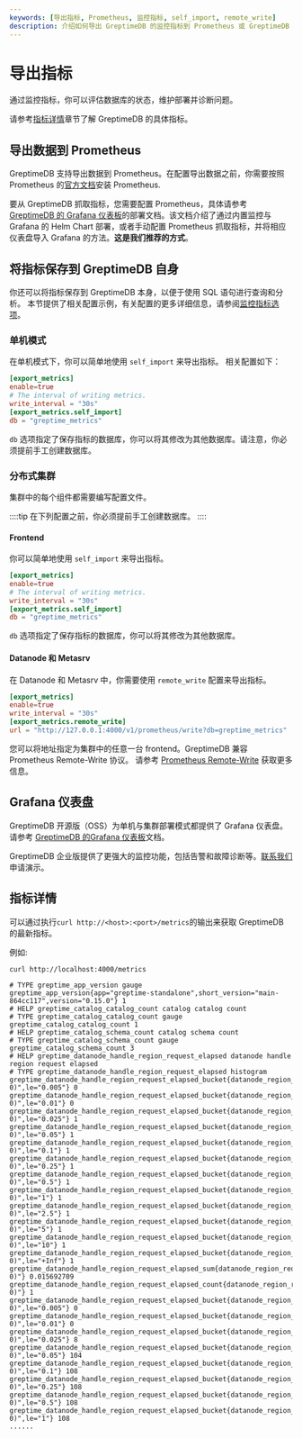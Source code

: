 ```yaml
---
keywords: [导出指标, Prometheus, 监控指标, self_import, remote_write]
description: 介绍如何导出 GreptimeDB 的监控指标到 Prometheus 或 GreptimeDB 自身，并提供各组件的指标详情。
---
```


# 导出指标

通过监控指标，你可以评估数据库的状态，维护部署并诊断问题。

请参考[指标详情](#指标详情)章节了解 GreptimeDB 的具体指标。

## 导出数据到 Prometheus

GreptimeDB 支持导出数据到 Prometheus。在配置导出数据之前，你需要按照 Prometheus 的[官方文档](https://prometheus.io/docs/prometheus/latest/installation/)安装 Prometheus.

要从 GreptimeDB 抓取指标，您需要配置 Prometheus，具体请参考 [GreptimeDB 的 Grafana 仪表板](https://github.com/GreptimeTeam/greptimedb/tree/VAR::greptimedbVersion/grafana#deployment)的部署文档。该文档介绍了通过内置监控与 Grafana 的 Helm Chart 部署，或者手动配置 Prometheus 抓取指标，并将相应仪表盘导入 Grafana 的方法。**这是我们推荐的方式**。

## 将指标保存到 GreptimeDB 自身

你还可以将指标保存到 GreptimeDB 本身，以便于使用 SQL 语句进行查询和分析。
本节提供了相关配置示例，有关配置的更多详细信息，请参阅[监控指标选项](/user-guide/deployments/configuration.md#monitor-metrics-options)。

### 单机模式

在单机模式下，你可以简单地使用 `self_import` 来导出指标。
相关配置如下：

```toml
[export_metrics]
enable=true
# The interval of writing metrics.
write_interval = "30s"
[export_metrics.self_import]
db = "greptime_metrics"
```

`db` 选项指定了保存指标的数据库，你可以将其修改为其他数据库。请注意，你必须提前手工创建数据库。

### 分布式集群

集群中的每个组件都需要编写配置文件。

::::tip
在下列配置之前，你必须提前手工创建数据库。
::::

#### Frontend

你可以简单地使用 `self_import` 来导出指标。

```toml
[export_metrics]
enable=true
# The interval of writing metrics.
write_interval = "30s"
[export_metrics.self_import]
db = "greptime_metrics"
```

`db` 选项指定了保存指标的数据库，你可以将其修改为其他数据库。

#### Datanode 和 Metasrv

在 Datanode 和 Metasrv 中，你需要使用 `remote_write` 配置来导出指标。

```toml
[export_metrics]
enable=true
write_interval = "30s"
[export_metrics.remote_write]
url = "http://127.0.0.1:4000/v1/prometheus/write?db=greptime_metrics"
```

您可以将地址指定为集群中的任意一台 frontend。GreptimeDB 兼容 Prometheus Remote-Write 协议。
请参考 [Prometheus Remote-Write](/user-guide/ingest-data/for-observability/prometheus.md) 获取更多信息。

## Grafana 仪表盘
GreptimeDB 开源版（OSS）为单机与集群部署模式都提供了 Grafana 仪表盘。请参考 [GreptimeDB 的Grafana 仪表板](https://github.com/GreptimeTeam/greptimedb/tree/VAR::greptimedbVersion/grafana)文档。

GreptimeDB 企业版提供了更强大的监控功能，包括告警和故障诊断等。[联系我们](https://greptime.cn/contactus)申请演示。

## 指标详情

可以通过执行`curl http://<host>:<port>/metrics`的输出来获取 GreptimeDB 的最新指标。

例如:

```bash
curl http://localhost:4000/metrics
```

```text
# TYPE greptime_app_version gauge
greptime_app_version{app="greptime-standalone",short_version="main-864cc117",version="0.15.0"} 1
# HELP greptime_catalog_catalog_count catalog catalog count
# TYPE greptime_catalog_catalog_count gauge
greptime_catalog_catalog_count 1
# HELP greptime_catalog_schema_count catalog schema count
# TYPE greptime_catalog_schema_count gauge
greptime_catalog_schema_count 3
# HELP greptime_datanode_handle_region_request_elapsed datanode handle region request elapsed
# TYPE greptime_datanode_handle_region_request_elapsed histogram
greptime_datanode_handle_region_request_elapsed_bucket{datanode_region_request_type="Create",region_id="4569845202944(1064, 0)",le="0.005"} 0
greptime_datanode_handle_region_request_elapsed_bucket{datanode_region_request_type="Create",region_id="4569845202944(1064, 0)",le="0.01"} 0
greptime_datanode_handle_region_request_elapsed_bucket{datanode_region_request_type="Create",region_id="4569845202944(1064, 0)",le="0.025"} 1
greptime_datanode_handle_region_request_elapsed_bucket{datanode_region_request_type="Create",region_id="4569845202944(1064, 0)",le="0.05"} 1
greptime_datanode_handle_region_request_elapsed_bucket{datanode_region_request_type="Create",region_id="4569845202944(1064, 0)",le="0.1"} 1
greptime_datanode_handle_region_request_elapsed_bucket{datanode_region_request_type="Create",region_id="4569845202944(1064, 0)",le="0.25"} 1
greptime_datanode_handle_region_request_elapsed_bucket{datanode_region_request_type="Create",region_id="4569845202944(1064, 0)",le="0.5"} 1
greptime_datanode_handle_region_request_elapsed_bucket{datanode_region_request_type="Create",region_id="4569845202944(1064, 0)",le="1"} 1
greptime_datanode_handle_region_request_elapsed_bucket{datanode_region_request_type="Create",region_id="4569845202944(1064, 0)",le="2.5"} 1
greptime_datanode_handle_region_request_elapsed_bucket{datanode_region_request_type="Create",region_id="4569845202944(1064, 0)",le="5"} 1
greptime_datanode_handle_region_request_elapsed_bucket{datanode_region_request_type="Create",region_id="4569845202944(1064, 0)",le="10"} 1
greptime_datanode_handle_region_request_elapsed_bucket{datanode_region_request_type="Create",region_id="4569845202944(1064, 0)",le="+Inf"} 1
greptime_datanode_handle_region_request_elapsed_sum{datanode_region_request_type="Create",region_id="4569845202944(1064, 0)"} 0.015692709
greptime_datanode_handle_region_request_elapsed_count{datanode_region_request_type="Create",region_id="4569845202944(1064, 0)"} 1
greptime_datanode_handle_region_request_elapsed_bucket{datanode_region_request_type="Put",region_id="4574140170240(1065, 0)",le="0.005"} 0
greptime_datanode_handle_region_request_elapsed_bucket{datanode_region_request_type="Put",region_id="4574140170240(1065, 0)",le="0.01"} 0
greptime_datanode_handle_region_request_elapsed_bucket{datanode_region_request_type="Put",region_id="4574140170240(1065, 0)",le="0.025"} 8
greptime_datanode_handle_region_request_elapsed_bucket{datanode_region_request_type="Put",region_id="4574140170240(1065, 0)",le="0.05"} 104
greptime_datanode_handle_region_request_elapsed_bucket{datanode_region_request_type="Put",region_id="4574140170240(1065, 0)",le="0.1"} 108
greptime_datanode_handle_region_request_elapsed_bucket{datanode_region_request_type="Put",region_id="4574140170240(1065, 0)",le="0.25"} 108
greptime_datanode_handle_region_request_elapsed_bucket{datanode_region_request_type="Put",region_id="4574140170240(1065, 0)",le="0.5"} 108
greptime_datanode_handle_region_request_elapsed_bucket{datanode_region_request_type="Put",region_id="4574140170240(1065, 0)",le="1"} 108
......
```